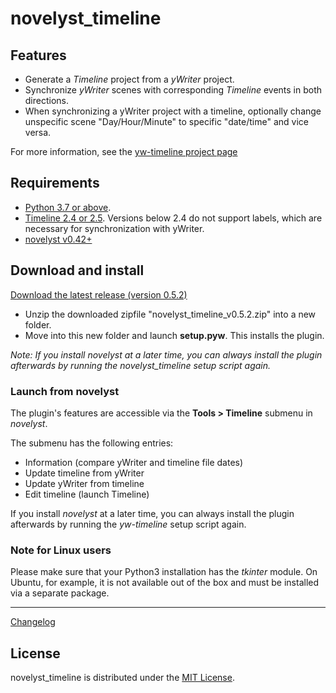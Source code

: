 # novelyst_timeline

## Features

- Generate a *Timeline* project from a *yWriter* project.
- Synchronize *yWriter* scenes with corresponding *Timeline* events in both directions.
- When synchronizing a yWriter project with a timeline, optionally change unspecific scene "Day/Hour/Minute" to specific "date/time" and vice versa.
 
 For more information, see the [yw-timeline project page](https://peter88213.github.io/yw-timeline)
 
## Requirements

- [Python 3.7 or above](https://www.python.org). 
- [Timeline 2.4 or 2.5](https://sourceforge.net/projects/thetimelineproj/). Versions below 2.4 do not support labels, which are necessary for synchronization with yWriter.
- [novelyst v0.42+](https://peter88213.github.io/novelyst) 


## Download and install

[Download the latest release (version 0.5.2)](https://raw.githubusercontent.com/peter88213/novelyst_timeline/main/dist/novelyst_timeline_v0.5.2.zip)

- Unzip the downloaded zipfile "novelyst_timeline_v0.5.2.zip" into a new folder.
- Move into this new folder and launch **setup.pyw**. This installs the plugin.

*Note: If you install *novelyst* at a later time, you can always install the plugin afterwards by running the *novelyst_timeline* setup script again.*

### Launch from novelyst

The plugin's features are accessible via the **Tools > Timeline** submenu in *novelyst*.

The submenu has the following entries:

- Information (compare yWriter and timeline file dates)
- Update timeline from yWriter
- Update yWriter from timeline
- Edit timeline (launch Timeline)

If you install *novelyst* at a later time, you can always install the plugin afterwards by running the *yw-timeline* setup script again.

### Note for Linux users

Please make sure that your Python3 installation has the *tkinter* module. On Ubuntu, for example, it is not available out of the box and must be installed via a separate package. 

------------------------------------------------------------------

[Changelog](changelog)

## License

novelyst_timeline is distributed under the [MIT License](http://www.opensource.org/licenses/mit-license.php).


 




